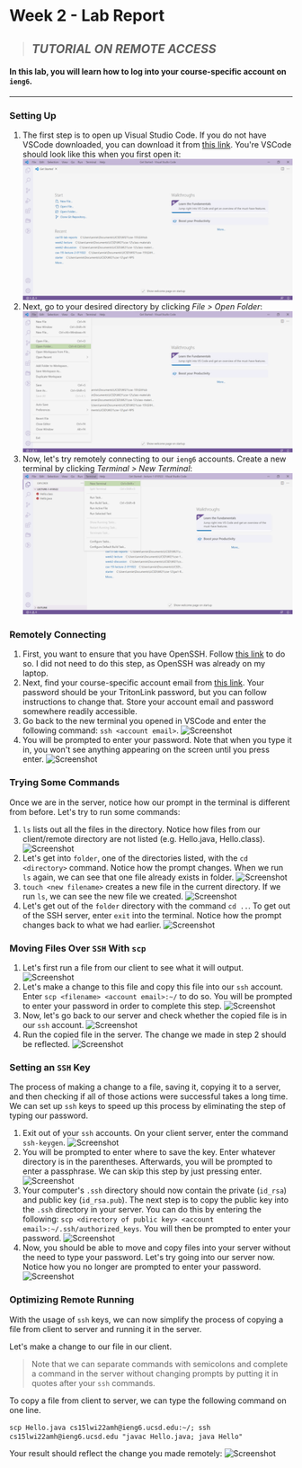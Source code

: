 # Week 2 - Lab Report
> ## ***TUTORIAL ON REMOTE ACCESS***

#### In this lab, you will learn how to log into your course-specific account on `ieng6`.
---
### **Setting Up**
1. The first step is to open up Visual Studio Code. If you do not have VSCode downloaded, you can download it from [this link](https://code.visualstudio.com/). You're VSCode should look like this when you first open it:
![Screenshot](labreport1-screenshots/labreport1-1.1.png)
2. Next, go to your desired directory by clicking *File > Open Folder*:
![Screenshot](labreport1-screenshots/labreport1-1.2.png)
3. Now, let's try remotely connecting to our `ieng6` accounts. Create a new terminal by clicking *Terminal > New Terminal*:
![Screenshot](labreport1-screenshots/labreport1-1.3.png)

### **Remotely Connecting**
1. First, you want to ensure that you have OpenSSH. Follow [this link](https://docs.microsoft.com/en-us/windows-server/administration/openssh/openssh_install_firstuse) to do so. I did not need to do this step, as OpenSSH was already on my laptop.
2. Next, find your course-specific account email from [this link](https://sdacs.ucsd.edu/~icc/index.php). Your password should be your TritonLink password, but you can follow instructions to change that. Store your account email and password somewhere readily accessible.
3. Go back to the new terminal you opened in VSCode and enter the following command: 
```ssh <account email>```.
![Screenshot](labreport1-screenshots/labreport1-2.3.png)
4. You will be prompted to enter your password. Note that when you type it in, you won't see anything appearing on the screen until you press enter.
![Screenshot](labreport1-screenshots/labreport1-2.4.png)

### **Trying Some Commands**
Once we are in the server, notice how our prompt in the terminal is different from before. Let's try to run some commands:
1. `ls` lists out all the files in the directory. Notice how files from our client/remote directory are not listed (e.g. Hello.java, Hello.class).
![Screenshot](labreport1-screenshots/labreport1-3.1.png)
2. Let's get into `folder`, one of the directories listed, with the `cd <directory>` command. Notice how the prompt changes. When we run `ls` again, we can see that one file already exists in folder.
![Screenshot](labreport1-screenshots/labreport1-3.2.png)
3. `touch <new filename>` creates a new file in the current directory. If we run `ls`, we can see the new file we created.
![Screenshot](labreport1-screenshots/labreport1-3.3.png)
4. Let's get out of the `folder` directory with the command `cd ..`. To get out of the SSH server, enter `exit` into the terminal. Notice how the prompt changes back to what we had earlier.
![Screenshot](labreport1-screenshots/labreport1-3.4.png)

### **Moving Files Over `SSH` With `scp`**
1. Let's first run a file from our client to see what it will output.
![Screenshot](labreport1-screenshots/labreport1-4.1.png)
2. Let's make a change to this file and copy this file into our `ssh` account. Enter `scp <filename> <account email>:~/` to do so. You will be prompted to enter your password in order to complete this step.
![Screenshot](labreport1-screenshots/labreport1-4.2.png)
3. Now, let's go back to our server and check whether the copied file is in our `ssh` account. 
![Screenshot](labreport1-screenshots/labreport1-4.3.png)
4. Run the copied file in the server. The change we made in step 2 should be reflected.
![Screenshot](labreport1-screenshots/labreport1-4.4.png)

### **Setting an `SSH` Key**
The process of making a change to a file, saving it, copying it to a server, and then checking if all of those actions were successful takes a long time. We can set up `ssh` keys to speed up this process by eliminating the step of typing our password.
1. Exit out of your `ssh` accounts. On your client server, enter the command `ssh-keygen`.
![Screenshot](labreport1-screenshots/labreport1-5.1.png)
2. You will be prompted to enter where to save the key. Enter whatever directory is in the parentheses. Afterwards, you will be prompted to enter a passphrase. We can skip this step by just pressing enter.
![Screenshot](labreport1-screenshots/labreport1-5.2.png)
3. Your computer's `.ssh` directory should now contain the private (`id_rsa`) and public key (`id_rsa.pub`). The next step is to copy the public key into the `.ssh` directory in your server. You can do this by entering the following: `scp <directory of public key> <account email>:~/.ssh/authorized_keys`. You will then be prompted to enter your password.
![Screenshot](labreport1-screenshots/labreport1-5.3.png)
4. Now, you should be able to move and copy files into your server without the need to type your password. Let's try going into our server now. Notice how you no longer are prompted to enter your password.
![Screenshot](labreport1-screenshots/labreport1-5.4.png)

### **Optimizing Remote Running**
With the usage of `ssh` keys, we can now simplify the process of copying a file from client to server and running it in the server.

Let's make a change to our file in our client. 
> Note that we can separate commands with semicolons and complete a command in the server without changing prompts by putting it in quotes after your `ssh` commands.

To copy a file from client to server, we can type the following command on one line.
```
scp Hello.java cs15lwi22amh@ieng6.ucsd.edu:~/; ssh cs15lwi22amh@ieng6.ucsd.edu "javac Hello.java; java Hello"
```
Your result should reflect the change you made remotely:
![Screenshot](labreport1-screenshots/labreport1-6.png)
